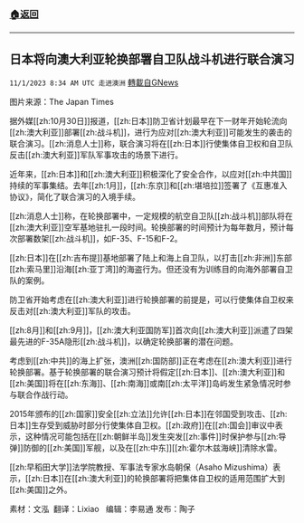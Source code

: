 ###  [:house:返回](README.md)
---


## 日本将向澳大利亚轮换部署自卫队战斗机进行联合演习
`11/1/2023 8:34 AM UTC 走进澳洲` [轉載自GNews](https://gnews.org/articles/1907395)

图片来源：The Japan Times

据外媒[[zh:10月30日]]报道，[[zh:日本]]防卫省计划最早在下一财年开始轮流向[[zh:澳大利亚]]部署[[zh:战斗机]]，进行为应对[[zh:澳大利亚]]可能发生的袭击的联合演习。[[zh:消息人士]]称，联合演习将在[[zh:日本]]行使集体自卫权和自卫队反击[[zh:澳大利亚]]军队军事攻击的场景下进行。

近年来，[[zh:日本]]和[[zh:澳大利亚]]积极深化了安全合作，以应对[[zh:中共国]]持续的军事集结。去年[[zh:1月]]，[[zh:东京]]和[[zh:堪培拉]]签署了《互惠准入协议》，简化了联合演习的入境手续。

[[zh:消息人士]]称，在轮换部署中，一定规模的航空自卫队[[zh:战斗机]]部队将在[[zh:澳大利亚]]空军基地驻扎一段时间。轮换部署的时间预计为每年数月，预计每次部署数架[[zh:战斗机]]，如F-35、F-15和F-2。

[[zh:日本]]在[[zh:吉布提]]基地部署了陆上和海上自卫队，以打击[[zh:非洲]]东部[[zh:索马里]]沿海[[zh:亚丁湾]]的海盗行为。但还没有为训练目的向海外部署自卫队的案例。

防卫省开始考虑在[[zh:澳大利亚]]进行轮换部署的前提是，可以行使集体自卫权来反击对[[zh:澳大利亚]]军队的攻击。

[[zh:8月]]和[[zh:9月]]，[[zh:澳大利亚国防军]]首次向[[zh:澳大利亚]]派遣了四架最先进的F-35A隐形[[zh:战斗机]]，以确定轮换部署的潜在问题。

考虑到[[zh:中共]]的海上扩张，澳洲[[zh:国防部]]正在考虑在[[zh:澳大利亚]]进行轮换部署。基于轮换部署的联合演习预计将假定[[zh:日本]]、[[zh:澳大利亚]]和[[zh:美国]]将在[[zh:东海]]、[[zh:南海]]或南[[zh:太平洋]]岛屿发生紧急情况时参与联合作战行动。

2015年颁布的[[zh:国家]]安全[[zh:立法]]允许[[zh:日本]]在邻国受到攻击、[[zh:日本]]生存受到威胁时部分行使集体自卫权。[[zh:政府]]在[[zh:国会]]审议中表示，这种情况可能包括在[[zh:朝鲜半岛]]发生突发[[zh:事件]]时保护参与[[zh:导弹]]防御的[[zh:美国]]军舰，以及在[[zh:中东]][[zh:霍尔木兹海峡]]清除水雷。

[[zh:早稻田大学]]法学院教授、军事法专家水岛朝保（Asaho Mizushima）表示，[[zh:日本]]在[[zh:澳大利亚]]的轮换部署将把集体自卫权的适用范围扩大到[[zh:美国]]之外。




素材：文泓   翻译：Lixiao   编辑：李易通  发布：陶子


